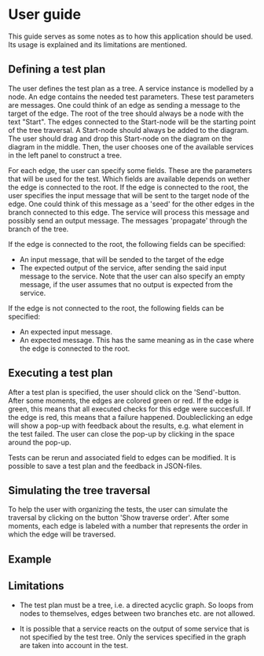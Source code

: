 
# User guide

This guide serves as some notes as to how this application should be used. Its usage is explained and its limitations are mentioned.

## Defining a test plan

The user defines the test plan as a tree. A service instance is modelled by a node. An edge contains the needed test parameters.  These test parameters are messages. One could think of an edge as sending a message to the target of the edge. The root of the tree should always be a node with the text "Start". The edges connected to the Start-node will be the starting point of the tree traversal.
A Start-node should always be added to the diagram. The user should drag and drop this Start-node on the diagram on the diagram in the middle. 
Then, the user chooses one of the available services in the left panel to construct a tree.

For each edge, the user can specify some fields. These are the parameters that will be used for the test.
Which fields are available depends on wether the edge is connected to the root.
If the edge is connected to the root, the user specifies the input message that will be sent to the target node of the edge. One could think of this message as a 'seed' for the other edges in the branch connected to this edge.
The service will process this message and possibly send an output message. The messages 'propagate' through the branch of the tree.

If the edge is connected to the root, the following fields can be specified:
* An input message, that will be sended to the target of the edge
* The expected output of the service, after sending the said input message to the service. Note that the user can also specify an empty message, if the user assumes that no output is expected from the service.

If the edge is not connected to the root, the following fields can be specified:
* An expected input message. 
* An expected message. This has the same meaning as in the case where the edge is connected to the root.


## Executing a test plan

After a test plan is specified, the user should click on the 'Send'-button. After some moments, the edges are colored green or red. If the edge is green, this means that all executed checks for this edge were succesfull. If the edge is red, this means that a failure happened. Doubleclicking an edge will show a pop-up with feedback about the results, e.g. what element in the test failed. The user can close the pop-up by clicking in the space around the pop-up.

Tests can be rerun and associated field to edges can be modified.
It is possible to save a test plan and the feedback in JSON-files.

## Simulating the tree traversal

To help the user with organizing the tests, the user can simulate the traversal by clicking on the button 'Show traverse order'. After some moments, each edge is labeled with a number that represents the order in which the edge will be traversed.

## Example


## Limitations

* The test plan must be a tree, i.e. a directed acyclic graph. So loops from nodes to themselves, edges between two branches etc. are not allowed.

* It is possible that a service reacts on the output of some service that is not specified by the test tree. Only the services specified in the graph are taken into account in the test.
